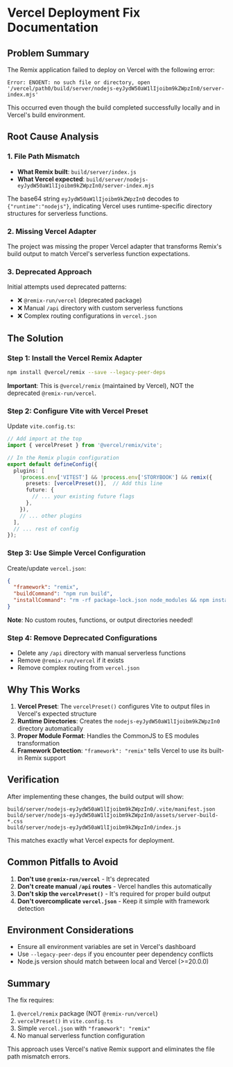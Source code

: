 # Vercel Deployment Fix Documentation

## Problem Summary

The Remix application failed to deploy on Vercel with the following error:
```
Error: ENOENT: no such file or directory, open '/vercel/path0/build/server/nodejs-eyJydW50aW1lIjoibm9kZWpzIn0/server-index.mjs'
```

This occurred even though the build completed successfully locally and in Vercel's build environment.

## Root Cause Analysis

### 1. File Path Mismatch
- **What Remix built**: `build/server/index.js`
- **What Vercel expected**: `build/server/nodejs-eyJydW50aW1lIjoibm9kZWpzIn0/server-index.mjs`

The base64 string `eyJydW50aW1lIjoibm9kZWpzIn0` decodes to `{"runtime":"nodejs"}`, indicating Vercel uses runtime-specific directory structures for serverless functions.

### 2. Missing Vercel Adapter
The project was missing the proper Vercel adapter that transforms Remix's build output to match Vercel's serverless function expectations.

### 3. Deprecated Approach
Initial attempts used deprecated patterns:
- ❌ `@remix-run/vercel` (deprecated package)
- ❌ Manual `/api` directory with custom serverless functions
- ❌ Complex routing configurations in `vercel.json`

## The Solution

### Step 1: Install the Vercel Remix Adapter
```bash
npm install @vercel/remix --save --legacy-peer-deps
```

**Important**: This is `@vercel/remix` (maintained by Vercel), NOT the deprecated `@remix-run/vercel`.

### Step 2: Configure Vite with Vercel Preset
Update `vite.config.ts`:

```typescript
// Add import at the top
import { vercelPreset } from '@vercel/remix/vite';

// In the Remix plugin configuration
export default defineConfig({
  plugins: [
    !process.env['VITEST'] && !process.env['STORYBOOK'] && remix({
      presets: [vercelPreset()],  // Add this line
      future: {
        // ... your existing future flags
      },
    }),
    // ... other plugins
  ],
  // ... rest of config
});
```

### Step 3: Use Simple Vercel Configuration
Create/update `vercel.json`:

```json
{
  "framework": "remix",
  "buildCommand": "npm run build",
  "installCommand": "rm -rf package-lock.json node_modules && npm install --legacy-peer-deps"
}
```

**Note**: No custom routes, functions, or output directories needed!

### Step 4: Remove Deprecated Configurations
- Delete any `/api` directory with manual serverless functions
- Remove `@remix-run/vercel` if it exists
- Remove complex routing from `vercel.json`

## Why This Works

1. **Vercel Preset**: The `vercelPreset()` configures Vite to output files in Vercel's expected structure
2. **Runtime Directories**: Creates the `nodejs-eyJydW50aW1lIjoibm9kZWpzIn0` directory automatically
3. **Proper Module Format**: Handles the CommonJS to ES modules transformation
4. **Framework Detection**: `"framework": "remix"` tells Vercel to use its built-in Remix support

## Verification

After implementing these changes, the build output will show:
```
build/server/nodejs-eyJydW50aW1lIjoibm9kZWpzIn0/.vite/manifest.json
build/server/nodejs-eyJydW50aW1lIjoibm9kZWpzIn0/assets/server-build-*.css
build/server/nodejs-eyJydW50aW1lIjoibm9kZWpzIn0/index.js
```

This matches exactly what Vercel expects for deployment.

## Common Pitfalls to Avoid

1. **Don't use `@remix-run/vercel`** - It's deprecated
2. **Don't create manual `/api` routes** - Vercel handles this automatically
3. **Don't skip the `vercelPreset()`** - It's required for proper build output
4. **Don't overcomplicate `vercel.json`** - Keep it simple with framework detection

## Environment Considerations

- Ensure all environment variables are set in Vercel's dashboard
- Use `--legacy-peer-deps` if you encounter peer dependency conflicts
- Node.js version should match between local and Vercel (>=20.0.0)

## Summary

The fix requires:
1. `@vercel/remix` package (NOT `@remix-run/vercel`)
2. `vercelPreset()` in `vite.config.ts`
3. Simple `vercel.json` with `"framework": "remix"`
4. No manual serverless function configuration

This approach uses Vercel's native Remix support and eliminates the file path mismatch errors.